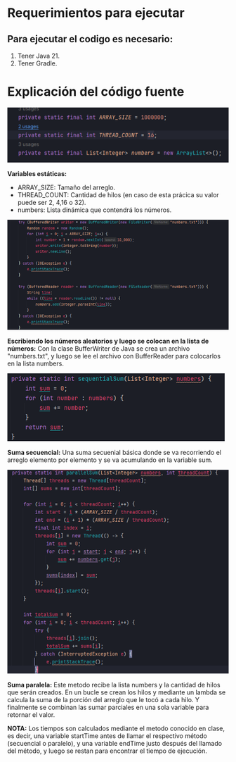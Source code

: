 # Requerimientos para ejecutar

## Para ejecutar el codigo es necesario:

1. Tener Java 21.
2. Tener Gradle.

# **Explicación del código fuente**

![Captura del codigo](https://github.com/Armandogl14/SumArray/blob/main/imgs/Screenshot%202024-06-14%20221430.png)

**Variables estáticas:** 

- ARRAY_SIZE: Tamaño del arreglo.
- THREAD_COUNT: Cantidad de hilos (en caso de esta prácica su valor puede ser 2, 4,16 o 32).
- numbers: Lista dinámica que contendrá los números.

![Captura del codigo](https://github.com/Armandogl14/SumArray/blob/main/imgs/Screenshot%202024-06-14%20221532.png)

**Escribiendo los números aleatorios y luego se colocan en la lista de números:** Con la clase BufferWriter de Java se crea un archivo "numbers.txt", y luego se lee el archivo con BufferReader para colocarlos en la lista numbers.

![Captura del codigo](https://github.com/Armandogl14/SumArray/blob/main/imgs/Screenshot%202024-06-14%20221540.png)

**Suma secuencial:** Una suma secuenial básica donde se va recorriendo el arreglo elemento por elemento y se va acumulando en la variable sum.

![Captura del codigo](https://github.com/Armandogl14/SumArray/blob/main/imgs/Screenshot%202024-06-14%20223202.png)

**Suma paralela:** Este metodo recibe la lista numbers y la cantidad de hilos que serán creados. En un bucle se crean los hilos y mediante un lambda se calcula la suma de la porción del arreglo que le tocó a cada hilo. Y finalmente se combinan las sumar parciales en una sola variable para retornar el valor.

**NOTA:** Los tiempos son calculados mediante el metodo conocido en clase, es decir, una variable startTime antes de llamar el respectivo método (secuencial o paralelo), y una variable endTime justo después del llamado del método, y luego se restan para encontrar el tiempo de ejecución.

